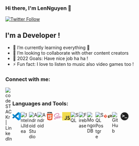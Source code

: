 ### Hi there, I'm LenNguyen 👋

[![Twitter Follow](https://img.shields.io/twitter/follow/lennguyenh?color=FF1493&style=for-the-badge)](https://twitter.com/intent/follow?screen_name=lennguyenh)

## I'm a Developer !

- 🌱 I’m currently learning everything 🤣
- 👯 I’m looking to collaborate with other content creators
- 🥅 2022 Goals: Have nice job ha ha !
- ⚡ Fun fact: I love to listen to music also video games too !

### Connect with me:

<!-- [<img align="left" alt="codeSTACKr | Twitter" width="22px" src="https://cdn.jsdelivr.net/npm/simple-icons@v3/icons/twitter.svg" />][twitter] -->
[<img align="left" alt="codeSTACKr | LinkedIn" width="22px" src="https://img.icons8.com/color/48/000000/linkedin.png" />][linkedin]
<!-- [<img align="left" alt="codeSTACKr | Instagram" width="22px" src="https://cdn.jsdelivr.net/npm/simple-icons@v3/icons/instagram.svg" />][instagram] -->

<br />

### Languages and Tools:

<img align="left" alt="Visual Studio Code" width="26px" src="https://raw.githubusercontent.com/github/explore/80688e429a7d4ef2fca1e82350fe8e3517d3494d/topics/visual-studio-code/visual-studio-code.png" />

<img align="left" alt="InteliJIdea" width="26px" src="https://img.icons8.com/color/48/000000/intellij-idea.png" />
<img align="left" alt="Android Studio" width="26px" src="https://img.icons8.com/fluency/48/000000/android-studio--v3.png" />

<img align="left" alt="Android" width="26px" src="https://img.icons8.com/fluency/48/000000/developer-mode.png" />

<img align="left" alt="HTML5" width="26px" src="https://raw.githubusercontent.com/github/explore/80688e429a7d4ef2fca1e82350fe8e3517d3494d/topics/html/html.png" />
<img align="left" alt="Sass" width="26px" src="https://raw.githubusercontent.com/github/explore/80688e429a7d4ef2fca1e82350fe8e3517d3494d/topics/sass/sass.png" />
<img align="left" alt="JavaScript" width="26px" src="https://raw.githubusercontent.com/github/explore/80688e429a7d4ef2fca1e82350fe8e3517d3494d/topics/javascript/javascript.png" />

<img align="left" alt="SQL" width="26px" src="https://img.icons8.com/fluency/48/000000/database.png" />
<img align="left" alt="Firebase" width="26px" src="https://img.icons8.com/color/48/000000/firebase.png" />
<img align="left" alt="MongoDB" width="26px" src="https://img.icons8.com/color/100/000000/mongodb.png" />
<img align="left" alt="SQLPostgre" width="26px" src="https://img.icons8.com/external-tal-revivo-shadow-tal-revivo/24/000000/external-postgre-sql-a-free-and-open-source-relational-database-management-system-logo-shadow-tal-revivo.png" />

<img align="left" alt="Git" width="26px" src="https://raw.githubusercontent.com/github/explore/80688e429a7d4ef2fca1e82350fe8e3517d3494d/topics/git/git.png" />
<img align="left" alt="GitHub" width="26px" src="https://img.icons8.com/color-glass/48/000000/github.png"/>
<img align="left" alt="Terminal" width="26px" src="https://raw.githubusercontent.com/github/explore/80688e429a7d4ef2fca1e82350fe8e3517d3494d/topics/terminal/terminal.png" />
<br />
<br />


[linkedin]: https://www.linkedin.com/in/len-nguyen-van-b1a89b1b5/

